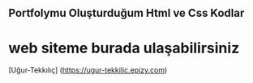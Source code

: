 ## Portfolymu Oluşturduğum Html ve Css Kodlar

# web siteme burada ulaşabilirsiniz

[Uğur-Tekkılıç] (https://ugur-tekkilic.epizy.com)